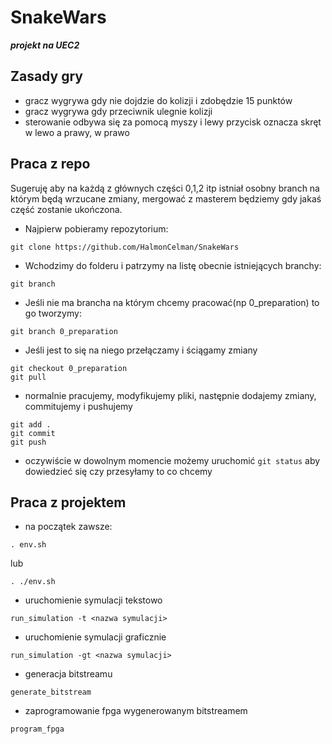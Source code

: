 # SnakeWars
***projekt na UEC2***
## Zasady gry
- gracz wygrywa gdy nie dojdzie do kolizji i zdobędzie 15 punktów
- gracz wygrywa gdy przeciwnik ulegnie kolizji
- sterowanie odbywa się za pomocą myszy i lewy przycisk oznacza skręt w lewo a prawy, w prawo

## Praca z repo
Sugeruję aby na każdą z głównych części 0,1,2 itp istniał osobny branch na którym będą wrzucane zmiany, mergować z masterem będziemy gdy jakaś część zostanie ukończona.

- Najpierw pobieramy repozytorium:
```
git clone https://github.com/HalmonCelman/SnakeWars
```
- Wchodzimy do folderu i patrzymy na listę obecnie istniejących branchy:
```
git branch
```
- Jeśli nie ma brancha na którym chcemy pracować(np 0_preparation) to go tworzymy:
```
git branch 0_preparation
```
- Jeśli jest to się na niego przełączamy i ściągamy zmiany
```
git checkout 0_preparation
git pull
```
- normalnie pracujemy, modyfikujemy pliki, następnie dodajemy zmiany, commitujemy i pushujemy
```
git add .
git commit
git push
```

- oczywiście w dowolnym momencie możemy uruchomić `git status` aby dowiedzieć się czy przesyłamy to co chcemy

## Praca z projektem
- na początek zawsze:
```
. env.sh
```
lub
```
. ./env.sh
``` 
- uruchomienie symulacji tekstowo
```
run_simulation -t <nazwa symulacji>
```
- uruchomienie symulacji graficznie
```
run_simulation -gt <nazwa symulacji>
```
- generacja bitstreamu
```
generate_bitstream
```
- zaprogramowanie fpga wygenerowanym bitstreamem
```
program_fpga
```